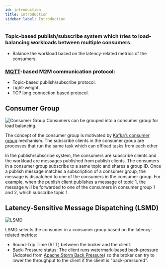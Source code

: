 ```yaml
---
id: introduction
title: Introduction
sidebar_label: Introduction
---
```


### Topic-based publish/subscribe system which tries to load-balancing workloads between multiple consumers. 
* Balance the workload based on the latency-related metrics of the consumers.

### [MQTT](http://mqtt.org/documentation)-based M2M communication protocol:
* Topic-based publish/subscribe protocol.
* Light-weight.
* TCP long connection based protocol.
 
## Consumer Group
![Consumer Group](/broke/docusaurus/img/consumergroup.png)
Consumers can be grouped into a consumer group for load balancing.

The concept of the consumer group is motivated by [Kafka’s consumer group](https://kafka.apache.org/documentation/#intro_consumers) mechanism. The subscribe clients in the consumer group are processes that run the same task which can offload tasks from each other

In the publish/subscribe system, the consumers are subscribe clients and the workload are messages published from publish clients. The consumers in a consumer group subscribe to a same topic and shares a group ID. Once a publish message matches a subscription of a consumer group, the message is dispatched to one of the consumers in the consumer group. For example, when the publish client publishes a message of topic 1, the message will be forwarded to one of the consumers in consumer group 1 and 2, which subscribe topic 1.

## Latency-Sensitive Message Dispatching (LSMD)
![LSMD](/broke/docusaurus/img/LSMD.png)

LSMD selects the consumer in a consumer group based on the latency-related metrics:
* Round-Trip Time (RTT) between the broker and the client.
* Back-Pressure status: The client runs watermark-based back-pressure (Adopted from [Apache Storm Back Pressure](http://jobs.one2team.com/apache-storms/)) so the broker can try to lower the throughput to the client if the client is "back-pressured".
